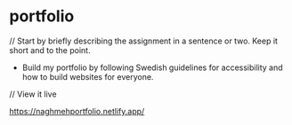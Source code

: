 # portfolio

// Start by briefly describing the assignment in a sentence or two. Keep it short and to the point.
   - Build my portfolio by following Swedish guidelines for accessibility and how to build websites for everyone.
  

// View it live

   https://naghmehportfolio.netlify.app/
